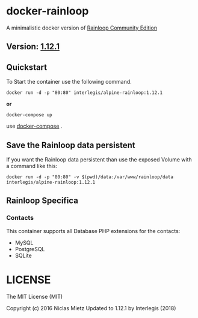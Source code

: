 # docker-rainloop

A minimalistic docker version of [Rainloop Community Edition](http://www.rainloop.net/)

## Version: [1.12.1](http://www.rainloop.net/changelog/)

## Quickstart

To Start the container use the following command.

```
docker run -d -p "80:80" interlegis/alpine-rainloop:1.12.1
```

**or**

```
docker-compose up
```

use [docker-compose](https://github.com/docker/compose) .

## Save the Rainloop data persistent
If you want the Rainloop data persistent than use the exposed Volume with a command like this:
```
docker run -d -p "80:80" -v $(pwd)/data:/var/www/rainloop/data interlegis/alpine-rainloop:1.12.1
```

## Rainloop Specifica

### Contacts
This container supports all Database PHP extensions for the contacts:
- MySQL
- PostgreSQL
- SQLite


# LICENSE
The MIT License (MIT)

Copyright (c) 2016 Niclas Mietz
Updated to 1.12.1 by Interlegis (2018)
